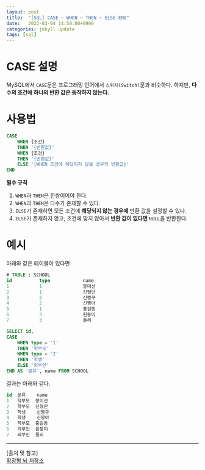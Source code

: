 ```yaml
---
layout: post
title:  "[SQL] CASE ~ WHEN ~ THEN ~ ELSE END"
date:   2022-03-04 14:50:00+0900
categories: jekyll update
tags: [sql]
---
```

# CASE 설명
MySQL에서 `CASE`문은 프로그래밍 언어에서 `스위치(Switch)`문과 비슷하다. 하지만, **다수의 조건에 하나의 반환 값은 동작하지 않는다.**

# 사용법
```sql
CASE
    WHEN {조건}
    THEN '{반환값}'
    WHEN {조건}
    THEN '{반환값}'
    ELSE '{WHEN 조건에 해당되지 않을 경우의 반환값}'
END
```
**필수 규칙**  
1. `WHEN`과 `THEN`은 한쌍이어야 한다.  
2. `WHEN`과 `THEN`은 다수가 존재할 수 있다.
3. `ELSE`가 존재하면 모든 조건에 **해당되지 않는 경우에** 반환 값을 설정할 수 있다.  
4. `ELSE`가 존재하지 않고, 조건에 맞지 않아서 **반환 값이 없다면** `NULL`을 반환한다.  

# 예시
아래와 같은 테이블이 있다면
```sql
# TABLE : SCHOOL
id          type            name
1           1               봉미선
2           1               신형만
3           2               신짱구
4           2               신짱아
5           1               홍길동
6           3               흰둥이
7           3               둘리
```
```sql
SELECT id,
CASE
    WHEN type = '1'
    THEN '학부모'
    WHEN type = '2'
    THEN '학생'
    ELSE '외부인'
END AS '분류', name FROM SCHOOL
```
결과는 아래와 같다.
```sql
id  분류    name
1   학부모  봉미선
2   학부모  신형만
3   학생    신짱구
4   학생    신짱아
5   학부모  홍길동
6   외부인  흰둥이
7   외부인  둘리
```
  
  
  
  
---
  
[출처 및 참고]  
[확장형 뇌 저장소](https://extbrain.tistory.com/46)